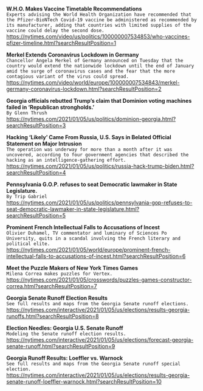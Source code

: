 **W.H.O. Makes Vaccine Timetable Recommendations**\
`Experts advising the World Health Organization have recommended that the Pfizer-BioNTech Covid-19 vaccine be administered as recommended by its manufacturer, adding that countries with limited supplies of the vaccine could delay the second dose.`\
https://nytimes.com/video/us/politics/100000007534853/who-vaccines-pfizer-timeline.html?searchResultPosition=1

**Merkel Extends Coronavirus Lockdown in Germany**\
`Chancellor Angela Merkel of Germany announced on Tuesday that the country would extend the nationwide lockdown until the end of January amid the surge of coronavirus cases and the fear that the more contagious variant of the virus could spread.`\
https://nytimes.com/video/world/europe/100000007534843/merkel-germany-coronavirus-lockdown.html?searchResultPosition=2

**Georgia officials rebutted Trump’s claim that Dominion voting machines failed in ‘Republican strongholds.’**\
`By Glenn Thrush`\
https://nytimes.com/2021/01/05/us/politics/dominion-georgia.html?searchResultPosition=3

**Hacking ‘Likely’ Came From Russia, U.S. Says in Belated Official Statement on Major Intrusion**\
`The operation was underway for more than a month after it was uncovered, according to four government agencies that described the hacking as an intelligence-gathering effort.`\
https://nytimes.com/2021/01/05/us/politics/russia-hack-trump-biden.html?searchResultPosition=4

**Pennsylvania G.O.P. refuses to seat Democratic lawmaker in State Legislature.**\
`By Trip Gabriel`\
https://nytimes.com/2021/01/05/us/politics/pennsylvania-gop-refuses-to-seat-democratic-lawmaker-in-state-legislature.html?searchResultPosition=5

**Prominent French Intellectual Falls to Accusations of Incest**\
`Olivier Duhamel, TV commentator and luminary of Sciences Po University, quits in a scandal involving the French literary and political elite.`\
https://nytimes.com/2021/01/05/world/europe/prominent-french-intellectual-falls-to-accusations-of-incest.html?searchResultPosition=6

**Meet the Puzzle Makers of New York Times Games**\
`Milena Correa makes puzzles for Vertex.`\
https://nytimes.com/2021/01/05/crosswords/puzzles-games-constructor-correa.html?searchResultPosition=7

**Georgia Senate Runoff Election Results**\
`See full results and maps from the Georgia Senate runoff elections.`\
https://nytimes.com/interactive/2021/01/05/us/elections/results-georgia-runoffs.html?searchResultPosition=8

**Election Needles: Georgia U.S. Senate Runoff**\
`Modeling the Senate runoff election results.`\
https://nytimes.com/interactive/2021/01/05/us/elections/forecast-georgia-senate-runoff.html?searchResultPosition=9

**Georgia Runoff Results: Loeffler vs. Warnock**\
`See full results and maps from the Georgia Senate runoff special election.`\
https://nytimes.com/interactive/2021/01/05/us/elections/results-georgia-senate-runoff-loeffler-warnock.html?searchResultPosition=10

